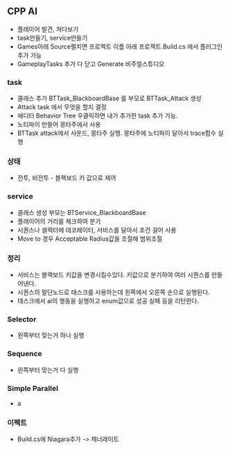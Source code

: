 ## CPP AI
- 플레이어 발견, 쳐다보기
- task만들기, service만들기
- Games아래 Source펼치면 프로젝트 이름 아래  프로젝트.Build.cs 에서 플러그인 추가 가능
- GameplayTasks 추가 다 닫고 Generate 비주얼스튜디오
### task
- 클래스 추가 BTTask_BlackboardBase 를 부모로 BTTask_Attack 생성
- Attack task 에서 무엇을 할지 결정
- 에디터 Behavior Tree 우클릭하면 내가 추가한 task 추가 가능.
- 노티파이 만들어 몽타주에서 사용
- BTTask attack에서 사운드, 몽타주 실행. 몽타주에 노티파이 달아서 trace함수 실행
### 상태
- 전투, 비전투 - 블랙보드 키 값으로 제어 

### service
- 클래스 생성 부모는 BTService_BlackboardBase 
- 플래이어의 거리를 체크하여 분기 
- 시퀀스나 셀렉터에 데코레이터, 서비스를 달아서 조건 걸어 사용
- Move to 경우 Acceptable Radius값을 조절해 범위조절

### 정리
- 서비스는 블랙보드 키값을 변경시킬수있다. 키값으로 분기하여 여러 시퀀스를 만들어낸다.
- 시퀀스의 말단노드로 태스크를 사용하는데 왼쪽에서 오른쪽 순으로 실행된다.
- 태스크에서 ai의 행동을 실행하고 enum값으로 성공 실패 등을 리턴한다.

### Selector
- 왼쪽부터 맞는거 하나 실행
### Sequence
- 왼쪽부터 맞는거 다 실행
### Simple Parallel
- a

### 이펙트
- Build.cs에 Niagara추가 -> 제너레이트